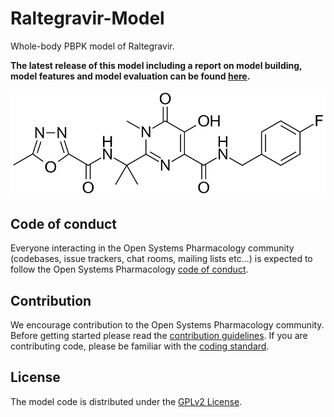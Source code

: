 # Raltegravir-Model
Whole-body PBPK model of Raltegravir.

**The latest release of this model including a report on model building, model features and model evaluation can be found [here](https://github.com/Open-Systems-Pharmacology/Raltegravir-Model/releases/tag/v1.0).**

<p align="center">
  <img src="Raltegravir.png">
</p>


## Code of conduct

Everyone interacting in the Open Systems Pharmacology community  (codebases, issue trackers, chat rooms, mailing lists etc...) is  expected to follow the Open Systems Pharmacology [code of conduct](https://github.com/Open-Systems-Pharmacology/Suite/blob/master/CODE_OF_CONDUCT.md#contributor-covenant-code-of-conduct).

## Contribution

We encourage contribution to the Open Systems Pharmacology community. Before getting started please read the [contribution guidelines](https://github.com/Open-Systems-Pharmacology/Suite/blob/master/CONTRIBUTING.md#ways-to-contribute). If you are contributing code, please be familiar with the [coding standard](https://github.com/Open-Systems-Pharmacology/Suite/blob/master/CODING_STANDARDS.md#visual-studio-settings).

## License

The model code is distributed under the [GPLv2 License](https://github.com/Open-Systems-Pharmacology/Suite/blob/develop/LICENSE).
